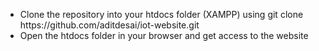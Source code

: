<ul>
  <li> Clone the repository into your htdocs folder (XAMPP) using git clone https://github.com/aditdesai/iot-website.git </li>
  <li> Open the htdocs folder in your browser and get access to the website </li>
 </ul>
  
